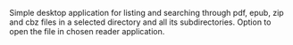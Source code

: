 Simple desktop application for listing and searching through pdf, epub, zip and cbz files in a selected directory and all its subdirectories.
Option to open the file in chosen reader application.